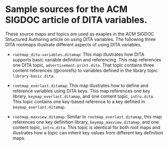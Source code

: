 # Sample sources for the ACM SIGDOC article of DITA variables.
These source maps and topics are used as exaples in the ACM SIGDOC Structured Authoring article on using DITA variables. The following three DITA rootmaps illustrate different aspects of using DITA variables.   

* ``rootmap_dita-variables.ditamap``: This map illustrates how DITA supports basic variable definition and referencing. This map references one DITA topic, ``advertisement-print.dita``. That topic contains three content references (@conrefs) to variables defined in the library topic ``library-basic.dita``.  

* ``rootmap_everlast.ditamap``: This map illustrates how to define and reference variables using DITA keys. This map references one key library, ``keymap_everlast.ditamap``, and one content topic, ``intro.dita``. This topic contains one key-based reference to a key defined in ``keymap_everlast.ditamap``.   

* ``rootmap_maxview.ditamap``: Similar to ``rootmap_everlast.ditamap``, this map references one key definition library, ``keymap_maxview.ditamap``, and one content topic, ``intro.dita``. This topic is identical for both root maps and illustrates how a topic can inherit key values from different key definition maps.
